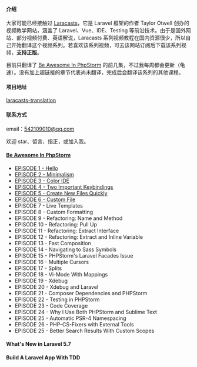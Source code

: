 #### 介绍
大家可能已经接触过 [Laracasts](https://laracasts.com/)，它是 Laravel 框架的作者 Taylor Otwell 创办的视频教学网站，涵盖了 Laravel、Vue、IDE、Testing 等前沿技术。由于是国外网站、部分视频付费、英语解说，Laracasts 系列视频教程在国内资源很少，所以自己开始翻译这个视频系列。若喜欢该系列视频，可去该网站订阅后下载该系列视频，**支持正版**。

目前只翻译了  [Be Awesome In PhpStorm](https://laracasts.com/series/how-to-be-awesome-in-phpstorm)  的前几集，不过我每周都会更新（龟速）。没有加上超链接的章节代表尚未翻译，完成后会翻译该系列的其他课程。


#### 项目地址
 [laracasts-translation](https://github.com/SakyaVarro/laracasts-translation)

#### 联系方式
email：542109010@qq.com

欢迎 star、留言、指正，或加入我。

#### [Be Awesome In PhpStorm](https://www.bilibili.com/video/av40402216)

- [EPISODE 1 - Hello](https://www.bilibili.com/video/av40402216/?p=1)
- [EPISODE 2 - Minimalism](https://www.bilibili.com/video/av40402216/?p=2)
- [EPISODE 3 - Color IDE](https://www.bilibili.com/video/av40402216/?p=3)
- [EPISODE 4 - Two Important Keybindings](https://www.bilibili.com/video/av40402216/?p=4)
- [EPISODE 5 - Create New Files Quickly](https://www.bilibili.com/video/av40402216/?p=5)
- [EPISODE 6 - Custom File](https://www.bilibili.com/video/av40402216/?p=6) 
- EPISODE 7 - Live Templates
- EPISODE 8 - Custom Formatting
- EPISODE 9 - Refactoring: Name and Method
- EPISODE 10 - Refactoring: Pull Up
- EPISODE 11 - Refactoring: Extract Interface
- EPISODE 12 - Refactoring: Extract and Inline Variable
- EPISODE 13 - Fast Composition
- EPISODE 14 - Navigating to Sass Symbols
- EPISODE 15 - PHPStorm's Laravel Facades Issue
- EPISODE 16 - Multiple Cursors
- EPISODE 17 - Splits
- EPISODE 18 - Vi-Mode With Mappings
- EPISODE 19 - Xdebug
- EPISODE 20 - Xdebug and Laravel
- EPISODE 21 - Composer Dependencies and PHPStorm
- EPISODE 22 - Testing in PHPStorm
- EPISODE 23 - Code Coverage
- EPISODE 24 - Why I Use Both PHPStorm and Sublime Text
- EPISODE 25 - Automatic PSR-4 Namespacing
- EPISODE 26 - PHP-CS-Fixers with External Tools
- EPISODE 25 - Better Search Results With Custom Scopes

#### What's New in Laravel 5.7

#### Build A Laravel App With TDD
